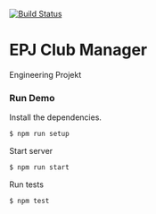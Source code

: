 [![Build Status](https://travis-ci.org/monzond/EPJ_Club_Management.svg?branch=master)](https://travis-ci.org/monzond/EPJ_Club_Management)

# EPJ Club Manager
Engineering Projekt 

### Run Demo

Install the dependencies.
```sh
$ npm run setup
```

Start server
```sh
$ npm run start
```

Run tests
```sh
$ npm test
```


